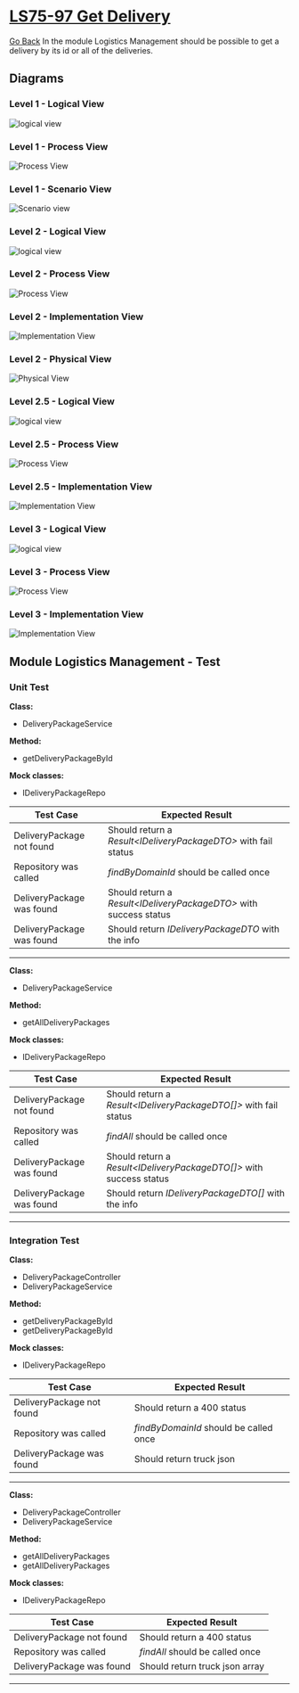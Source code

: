 # [LS75-97 Get Delivery](https://lei-isep-ricardo.atlassian.net/jira/software/projects/LS75/boards/1?selectedIssue=LS75-97)
[Go Back](../../Readme.md)
In the module Logistics Management should be possible to get a delivery by its id or all of the deliveries.
## Diagrams
### Level 1 - Logical View
![logical view](https://bitbucket.org/DoubleRisep/lei-sem5-3na-075/raw/fc793f055d30a42c89541bf87f735ad00ae17ce7/Docs/Diagrams/Level%201/N1-LV.svg)
### Level 1 - Process View
![Process View](https://bitbucket.org/DoubleRisep/lei-sem5-3na-075/raw/82e20dd833ef0b8a3fedd0664438fda1150cd0f5/Docs/Diagrams/Level%201/Processes/N1-PV-US97.svg)
### Level 1 - Scenario View
![Scenario view](https://bitbucket.org/DoubleRisep/lei-sem5-3na-075/raw/9e20a38813650b235e78ad69d5359d116679f22d/Docs/Diagrams/Level%201/N1-SV.svg)
### Level 2 - Logical View
![logical view](https://bitbucket.org/DoubleRisep/lei-sem5-3na-075/raw/82e20dd833ef0b8a3fedd0664438fda1150cd0f5/Docs/Diagrams/Level%202/N2-LV.svg)
### Level 2 - Process View
![Process View](https://bitbucket.org/DoubleRisep/lei-sem5-3na-075/raw/82e20dd833ef0b8a3fedd0664438fda1150cd0f5/Docs/Diagrams/Level%202/Processes/N2-PV-US97.svg)
### Level 2 - Implementation View
![Implementation View](https://bitbucket.org/DoubleRisep/lei-sem5-3na-075/raw/82e20dd833ef0b8a3fedd0664438fda1150cd0f5/Docs/Diagrams/Level%202/N2-IV.jpg)
### Level 2 - Physical View
![Physical View](https://bitbucket.org/DoubleRisep/lei-sem5-3na-075/raw/82e20dd833ef0b8a3fedd0664438fda1150cd0f5/Docs/Diagrams/Level%202/N2-PIV.jpg)
### Level 2.5 - Logical View
![logical view](https://bitbucket.org/DoubleRisep/lei-sem5-3na-075/raw/82e20dd833ef0b8a3fedd0664438fda1150cd0f5/Docs/Diagrams/Level%202.5/N2.5-LV-LM.svg)
### Level 2.5 - Process View
![Process View](https://bitbucket.org/DoubleRisep/lei-sem5-3na-075/raw/82e20dd833ef0b8a3fedd0664438fda1150cd0f5/Docs/Diagrams/Level%202.5/Processes/N2.5-PV-US97.svg)
### Level 2.5 - Implementation View
![Implementation View](https://bitbucket.org/DoubleRisep/lei-sem5-3na-075/raw/82e20dd833ef0b8a3fedd0664438fda1150cd0f5/Docs/Diagrams/Level%202.5/N2.5-IV-LM.jpg)
### Level 3 - Logical View
![logical view](https://bitbucket.org/DoubleRisep/lei-sem5-3na-075/raw/82e20dd833ef0b8a3fedd0664438fda1150cd0f5/Docs/Diagrams/Level%203/N3-LV-LM.svg)
### Level 3 - Process View
![Process View](https://bitbucket.org/DoubleRisep/lei-sem5-3na-075/raw/82e20dd833ef0b8a3fedd0664438fda1150cd0f5/Docs/Diagrams/Level%203/Processes/N3-PV-US97.svg)
### Level 3 - Implementation View
![Implementation View](https://bitbucket.org/DoubleRisep/lei-sem5-3na-075/raw/82e20dd833ef0b8a3fedd0664438fda1150cd0f5/Docs/Diagrams/Level%203/N3-IV-LM.jpg)

## Module Logistics Management - Test

### Unit Test

**Class:**

- DeliveryPackageService

**Method:**

- getDeliveryPackageById

**Mock classes:**

- IDeliveryPackageRepo

| Test Case | Expected Result |
| --- | --- |
| DeliveryPackage not found | Should return a *Result\<IDeliveryPackageDTO>* with fail status |
| Repository was called | *findByDomainId* should be called once |
| DeliveryPackage was found | Should return a *Result\<IDeliveryPackageDTO>* with success status |
| DeliveryPackage was found | Should return *IDeliveryPackageDTO* with the info  |

---

**Class:**

- DeliveryPackageService

**Method:**

- getAllDeliveryPackages

**Mock classes:**

- IDeliveryPackageRepo

| Test Case | Expected Result |
| --- | --- |
| DeliveryPackage not found | Should return a *Result\<IDeliveryPackageDTO[]>* with fail status |
| Repository was called | *findAll* should be called once |
| DeliveryPackage was found | Should return a *Result\<IDeliveryPackageDTO[]>* with success status |
| DeliveryPackage was found | Should return *IDeliveryPackageDTO[]* with the info  |

---

### Integration Test

**Class:**

- DeliveryPackageController
- DeliveryPackageService

**Method:**

- getDeliveryPackageById
- getDeliveryPackageById

**Mock classes:**

- IDeliveryPackageRepo

| Test Case | Expected Result |
| --- | --- |
| DeliveryPackage not found | Should return a 400 status |
| Repository was called | *findByDomainId* should be called once |
| DeliveryPackage was found | Should return truck json  |

---

**Class:**

- DeliveryPackageController
- DeliveryPackageService

**Method:**

- getAllDeliveryPackages
- getAllDeliveryPackages

**Mock classes:**

- IDeliveryPackageRepo

| Test Case | Expected Result |
| --- | --- |
| DeliveryPackage not found | Should return a 400 status |
| Repository was called | *findAll* should be called once |
| DeliveryPackage was found | Should return truck json array  |

---
